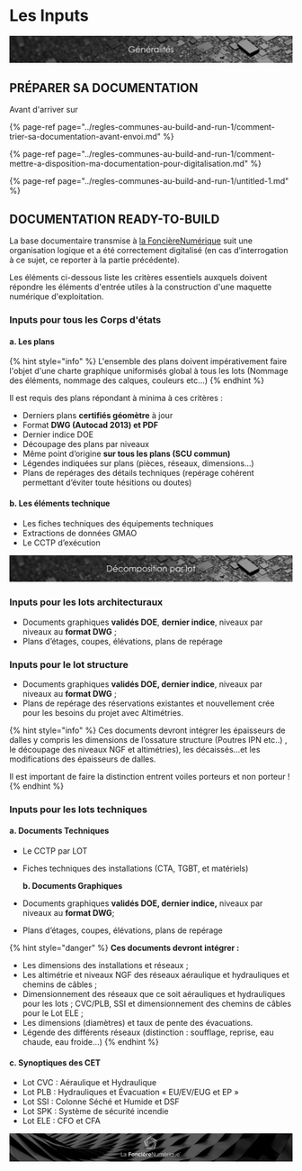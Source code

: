 # Les Inputs

![](../.gitbook/assets/generalites.png)

## PRÉPARER SA DOCUMENTATION

Avant d'arriver sur 

{% page-ref page="../regles-communes-au-build-and-run-1/comment-trier-sa-documentation-avant-envoi.md" %}

{% page-ref page="../regles-communes-au-build-and-run-1/comment-mettre-a-disposition-ma-documentation-pour-digitalisation.md" %}

{% page-ref page="../regles-communes-au-build-and-run-1/untitled-1.md" %}

## DOCUMENTATION READY-TO-BUILD

La base documentaire transmise à [la FoncièreNumérique](http://www.lafoncierenumerique.com/) suit une organisation logique et a été correctement digitalisé \(en cas d’interrogation à ce sujet, ce reporter à la partie précédente\).

Les éléments ci-dessous liste les critères essentiels auxquels doivent répondre les éléments d'entrée utiles à la construction d'une maquette numérique d'exploitation.

### Inputs pour tous les Corps d'états

####   a. Les plans

{% hint style="info" %}
L'ensemble des plans doivent impérativement faire l'objet d'une charte graphique uniformisés global à tous les lots \(Nommage des éléments, nommage des calques, couleurs etc…\)
{% endhint %}

Il est requis des plans répondant à minima à ces critères :

* Derniers plans **certifiés géomètre** à jour 
* Format **DWG \(Autocad 2013\) et PDF**
* Dernier indice DOE
* Découpage des plans par niveaux
* Même point d’origine **sur tous les plans \(SCU commun\)**
* Légendes indiquées sur plans \(pièces, réseaux, dimensions…\)
* Plans de repérages des détails techniques \(repérage cohérent permettant d’éviter toute hésitions ou doutes\)

####   b. Les éléments technique

* Les fiches techniques des équipements techniques
* Extractions de données GMAO
* Le CCTP d’exécution

![](../.gitbook/assets/decomposition-par-lot.png)

### **Inputs pour les lots architecturaux**

* Documents graphiques **validés DOE**, **dernier indice**, niveaux par niveaux au **format DWG** ;
* Plans d’étages, coupes, élévations, plans de repérage

### **Inputs pour le lot structure**

* Documents graphiques **validés DOE, dernier indice**, niveaux par niveaux au **format DWG** ;
* Plans de repérage des réservations existantes et nouvellement crée pour les besoins du projet avec Altimétries.

{% hint style="info" %}
Ces documents devront intégrer les épaisseurs de dalles y compris les dimensions de l’ossature structure \(Poutres IPN etc..\) , le découpage des niveaux NGF et altimétries\), les décaissés…et les modifications des épaisseurs de dalles.

Il est important de faire la distinction entrent voiles porteurs et non porteur !
{% endhint %}

### **Inputs pour les lots techniques**

####    **a. Documents Techniques**

* Le CCTP par LOT
* Fiches techniques des installations \(CTA, TGBT, et matériels\)

    **b. Documents Graphiques**

* Documents graphiques **validés DOE, dernier indice,** niveaux par niveaux au **format DWG**;
* Plans d’étages, coupes, élévations, plans de repérage

{% hint style="danger" %}
**Ces documents devront intégrer :**

* Les dimensions des installations et réseaux ;
* Les altimétrie et niveaux NGF des réseaux aéraulique et hydrauliques et chemins de câbles ;
* Dimensionnement des réseaux que ce soit aérauliques et hydrauliques pour les lots ; CVC/PLB, SSI et dimensionnement des chemins de câbles pour le Lot ELE ;
* Les dimensions \(diamètres\) et taux de pente des évacuations.
* Légende des différents réseaux \(distinction : soufflage, reprise, eau chaude, eau froide…\)
{% endhint %}

####   **c. Synoptiques des CET** 

* Lot CVC : Aéraulique et Hydraulique
* Lot PLB : Hydrauliques et Évacuation « EU/EV/EUG et EP »
* Lot SSI : Colonne Séché et Humide et DSF
* Lot SPK : Système de sécurité incendie
* Lot ELE : CFO et CFA



![](../.gitbook/assets/wallpaper_fnum_black.jpg)




